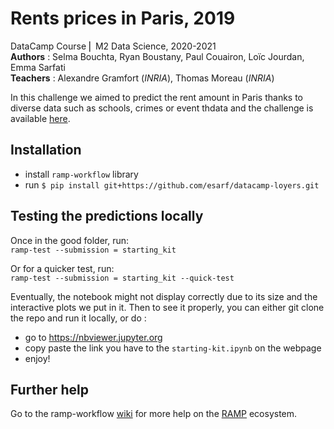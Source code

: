 # Rents prices in Paris, 2019


DataCamp Course ⎜ M2 Data Science, 2020-2021  
**Authors** : Selma Bouchta, Ryan Boustany, Paul Couairon, Loïc Jourdan, Emma Sarfati  
**Teachers** : Alexandre Gramfort (*INRIA*), Thomas Moreau (*INRIA*)  

In this challenge we aimed to predict the rent amount in Paris thanks to diverse data such as schools, crimes or event thdata and the challenge is available [here](https://github.com/esarf/datacamp-loyers/blob/main/starting_kit.ipynb).

## Installation 
 - install `ramp-workflow` library 
 - run `$ pip install git+https://github.com/esarf/datacamp-loyers.git`
 
## Testing the predictions locally  

 Once in the good folder, run:  
  `ramp-test --submission = starting_kit`
  
 Or for a quicker test, run:  
 `ramp-test --submission = starting_kit --quick-test `

Eventually, the notebook might not display correctly due to its size and the interactive plots we put in it. Then to see it properly, you can either git clone the repo and run it locally, or do :  
- go to https://nbviewer.jupyter.org  
- copy paste the link you have to the `starting-kit.ipynb` on the webpage  
- enjoy!

## Further help
Go to the ramp-workflow [wiki](https://github.com/paris-saclay-cds/ramp-workflow/wiki) for more help on the [RAMP](https://ramp.studio) ecosystem.

